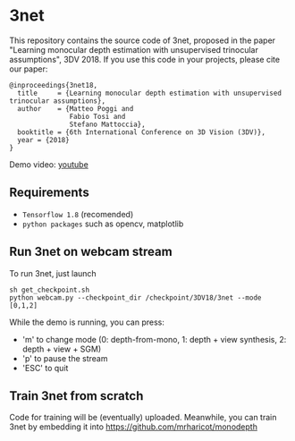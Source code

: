 # 3net
This repository contains the source code of 3net, proposed in the paper "Learning monocular depth estimation with unsupervised trinocular assumptions", 3DV 2018.
If you use this code in your projects, please cite our paper:

```
@inproceedings{3net18,
  title     = {Learning monocular depth estimation with unsupervised trinocular assumptions},
  author    = {Matteo Poggi and
               Fabio Tosi and
               Stefano Mattoccia},
  booktitle = {6th International Conference on 3D Vision (3DV)},
  year = {2018}
}
```

Demo video:
[youtube](https://www.youtube.com/watch?v=uMA5YWJME4M)

## Requirements

* `Tensorflow 1.8` (recomended) 
* `python packages` such as opencv, matplotlib

## Run 3net on webcam stream

To run 3net, just launch

```
sh get_checkpoint.sh
python webcam.py --checkpoint_dir /checkpoint/3DV18/3net --mode [0,1,2]
```

While the demo is running, you can press:

* 'm' to change mode (0: depth-from-mono, 1: depth + view synthesis, 2: depth + view + SGM)
* 'p' to pause the stream
* 'ESC' to quit

## Train 3net from scratch

Code for training will be (eventually) uploaded.
Meanwhile, you can train 3net by embedding it into https://github.com/mrharicot/monodepth

